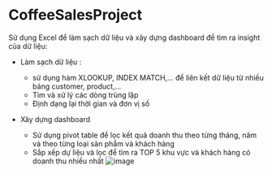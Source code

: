# CoffeeSalesProject
Sử dụng Excel để làm sạch dữ liệu và xây dựng dashboard để tìm ra insight của dữ liệu: 
- Làm sạch dữ liệu :
  + sử dụng hàm XLOOKUP, INDEX MATCH,... để liên kết dữ liệu từ nhiều bảng customer, product,...
  + Tìm và xử lý các dòng trùng lặp
  + Định dạng lại thời gian và đơn vị số

- Xây dựng dashboard
  + Sử dụng pivot table để lọc kết quả doanh thu theo từng tháng, năm và theo từng loại sản phẩm và khách hàng
  + Sắp xếp dự liệu và lọc để tìm ra TOP 5 khu vực và khách hàng có doanh thu nhiều nhất 
![image](https://github.com/user-attachments/assets/472d2008-0a53-4732-9564-d149891bc0ac)
